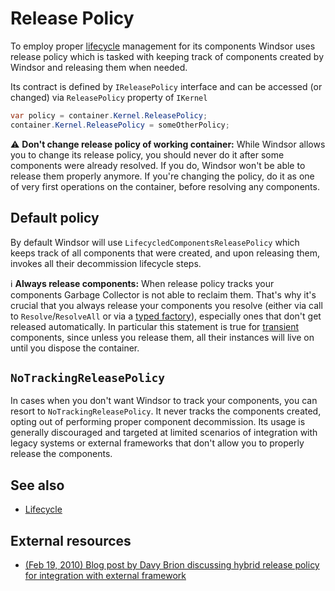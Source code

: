 # Release Policy

To employ proper [lifecycle](lifecycle.md) management for its components Windsor uses release policy which is tasked with keeping track of components created by Windsor and releasing them when needed.

Its contract is defined by `IReleasePolicy` interface and can be accessed (or changed) via `ReleasePolicy` property of `IKernel`

```csharp
var policy = container.Kernel.ReleasePolicy;
container.Kernel.ReleasePolicy = someOtherPolicy;
```

:warning: **Don't change release policy of working container:** While Windsor allows you to change its release policy, you should never do it after some components were already resolved. If you do, Windsor won't be able to release them properly anymore. If you're changing the policy, do it as one of very first operations on the container, before resolving any components.

## Default policy

By default Windsor will use `LifecycledComponentsReleasePolicy` which keeps track of all components that were created, and upon releasing them, invokes all their decommission lifecycle steps.

:information_source: **Always release components:** When release policy tracks your components Garbage Collector is not able to reclaim them. That's why it's crucial that you always release your components you resolve (either via call to `Resolve`/`ResolveAll` or via a [typed factory](typed-factory-facility.md)), especially ones that don't get released automatically. In particular this statement is true for [transient](lifestyles.md#transient) components, since unless you release them, all their instances will live on until you dispose the container.

## `NoTrackingReleasePolicy`

In cases when you don't want Windsor to track your components, you can resort to `NoTrackingReleasePolicy`. It never tracks the components created, opting out of performing proper component decommission. Its usage is generally discouraged and targeted at limited scenarios of integration with legacy systems or external frameworks that don't allow you to properly release the components.

## See also

* [Lifecycle](lifecycle.md)

## External resources

* [(Feb 19, 2010) Blog post by Davy Brion discussing hybrid release policy for integration with external framework](http://davybrion.com/blog/2010/02/avoiding-memory-leaks-with-nservicebus-and-your-own-castle-windsor-instance/)
